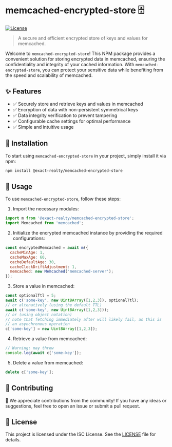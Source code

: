 # memcached-encrypted-store 🗄️

[![License](https://img.shields.io/badge/License-ISC-blue.svg)](https://opensource.org/licenses/ISC)

> A secure and efficient encrypted store of keys and values for memcached.

Welcome to `memcached-encrypted-store`! This NPM package provides a convenient
solution for storing encrypted data in memcached, ensuring the confidentiality
and integrity of your cached information. With `memcached-encrypted-store`, you
can protect your sensitive data while benefiting from the speed and scalability
of memcached.

## ✨ Features

* ✅ Securely store and retrieve keys and values in memcached
* ✅ Encryption of data with non-persistent symmetrical keys
* ✅ Data integrity verification to prevent tampering
* ✅ Configurable cache settings for optimal performance
* ✅ Simple and intuitive usage

## 🚀 Installation

To start using `memcached-encrypted-store` in your project, simply install it
via npm:

```sh
npm install @exact-realty/memcached-encrypted-store
```

## 📝 Usage

To use `memcached-encrypted-store`, follow these steps:

1. Import the necessary modules:
```js
import m from '@exact-realty/memcached-encrypted-store';
import Memcached from 'memcached';
```

2. Initialize the encrypted memcached instance by providing the required configurations:
```js
const encryptedMemcached = await m({
  cacheMinAge: 1,
  cacheMaxAge: 60,
  cacheDefaultAge: 30,
  cacheClockDriftAdjustment: 1,
  memcached: new Memcached('memcached-server');
});
```

3. Store a value in memcached:
```js
const optionalTtl = 5;
await c('some-key', new Uint8Array([1,2,3]), optionalTtl);
// or altenatively (using the default TTL)
await c('some-key', new Uint8Array([1,2,3]));
// or (using object notation)
// note that fetching immediately after will likely fail, as this is
// an asynchronous operation
c['some-key'] = new Uint8Array([1,2,3]);
```

4. Retrieve a value from memcached:
```javascript
// Warning: may throw
console.log(await c['some-key']);
```

5. Delete a value from memcached:
```javascript
delete c['some-key'];
```

## 🤝 Contributing

🎉 We appreciate contributions from the community! If you have any ideas or
suggestions, feel free to open an issue or submit a pull request.

## 📃 License

This project is licensed under the ISC License. See the [LICENSE](LICENSE) file
for details.
